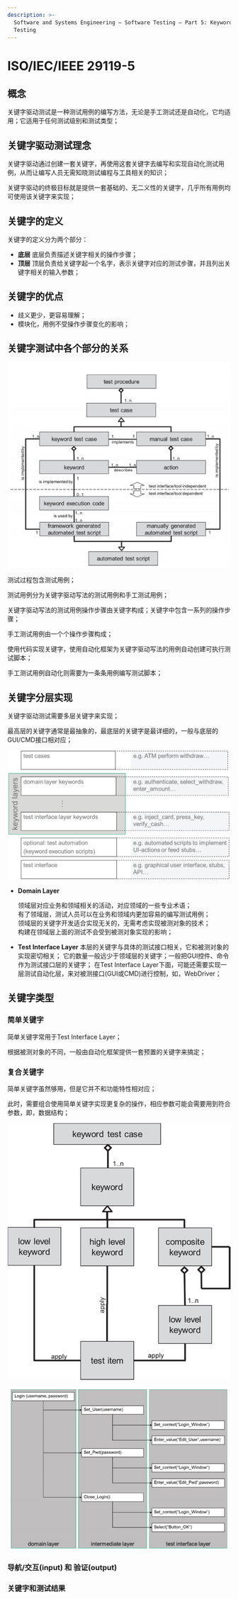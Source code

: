 ```yaml
---
description: >-
  Software and Systems Engineering — Software Testing — Part 5: Keyword-Driven
  Testing
---
```


# ISO/IEC/IEEE 29119-5

## 概念

关键字驱动测试是一种测试用例的编写方法，无论是手工测试还是自动化，它均适用；它适用于任何测试级别和测试类型；

## 关键字驱动测试理念

关键字驱动通过创建一套关键字，再使用这套关键字去编写和实现自动化测试用例，从而让编写人员无需知晓测试编程与工具相关的知识；

关键字驱动的终极目标就是提供一套基础的、无二义性的关键字，几乎所有用例均可使用该关键字来实现；

## 关键字的定义

关键字的定义分为两个部分：

* **底层** 底层负责描述关键字相关的操作步骤；
* **顶层** 顶层负责给关键字起一个名字，表示关键字对应的测试步骤，并且列出关键字相关的输入参数；

## 关键字的优点

* 歧义更少，更容易理解；
* 模块化，用例不受操作步骤变化的影响；

## 关键字测试中各个部分的关系

![](../../../.gitbook/assets/image%20%28117%29.png)

测试过程包含测试用例；

测试用例分为关键字驱动写法的测试用例和手工测试用例；

关键字驱动写法的测试用例操作步骤由关键字构成；关键字中包含一系列的操作步骤；

手工测试用例由一个个操作步骤构成；

使用代码实现关键字，使用自动化框架为关键字驱动写法的用例自动创建可执行测试脚本；

手工测试用例自动化则需要为一条条用例编写测试脚本；

## 关键字分层实现

关键字驱动测试需要多层关键字来实现；

最高层的关键字通常是最抽象的，最底层的关键字是最详细的，一般与底层的GUI/CMD接口相对应；

![](../../../.gitbook/assets/image%20%28120%29.png)

* **Domain Layer**

  领域层对应业务和领域相关的活动，对应领域的一些专业术语；  
  有了领域层，测试人员可以在业务和领域内更加容易的编写测试用例；  
  领域层的关键字开发适合实现无关的，无需考虑实现被测对象的技术；  
  构建在领域层上面的测试不会受到被测对象实现的影响；

* **Test Interface Layer** 本层的关键字与具体的测试接口相关，它和被测对象的实现密切相关； 它的数量一般远少于领域层的关键字；一般把GUI控件、命令作为测试接口层的关键字； 在Test Interface Layer下面，可能还需要实现一层测试自动化层，来对被测接口\(GUI或CMD\)进行控制，如，WebDriver；

## 关键字类型

### 简单关键字

简单关键字常用于Test Interface Layer；

根据被测对象的不同，一般由自动化框架提供一套预置的关键字来搞定；

### 复合关键字

简单关键字虽然够用，但是它并不和功能特性相对应；

此时，需要组合使用简单关键字实现更复杂的操作，相应参数可能会需要用到符合参数，即，数据结构；

![&#x590D;&#x5408;&#x5173;&#x952E;&#x5B57;&#x4E0E;&#x5176;&#x4ED6;&#x7C7B;&#x578B;&#x5173;&#x952E;&#x5B57;&#x7684;&#x5173;&#x7CFB;](../../../.gitbook/assets/image%20%28133%29.png)

![&#x4F7F;&#x7528;&#x590D;&#x5408;&#x5173;&#x952E;&#x5B57;&#x6784;&#x5EFA;intermediate layer](../../../.gitbook/assets/image%20%28132%29.png)

### 导航/交互\(input\) 和 验证\(output\)

### 关键字和测试结果



